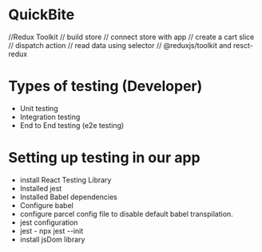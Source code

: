 # QuickBite

//Redux Toolkit
// build store
// connect store with app
// create a cart slice
// dispatch action
// read data using selector
// @reduxjs/toolkit and resct-redux

# Types of testing (Developer)

- Unit testing
- Integration testing
- End to End testing (e2e testing)

# Setting up testing in our app

- install React Testing Library
- Installed jest
- Installed Babel dependencies
- Configure babel
- configure parcel config file to disable default babel transpilation.
- jest configuration
- jest - npx jest --init
- install jsDom library
